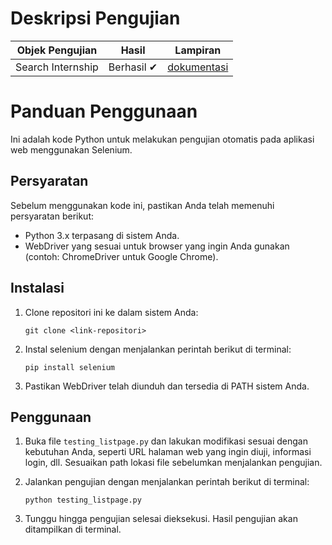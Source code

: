 # Deskripsi Pengujian

| Objek Pengujian   | Hasil      | Lampiran                                                                          |
| ----------------- | ---------- | --------------------------------------------------------------------------------- |
| Search Internship | Berhasil ✔ | [dokumentasi](TestPlanSeleniumWebDriver_1214032_AlNoviantiRamadhaniSulaksono.pdf) |

# Panduan Penggunaan

Ini adalah kode Python untuk melakukan pengujian otomatis pada aplikasi web menggunakan Selenium.

## Persyaratan

Sebelum menggunakan kode ini, pastikan Anda telah memenuhi persyaratan berikut:

- Python 3.x terpasang di sistem Anda.
- WebDriver yang sesuai untuk browser yang ingin Anda gunakan (contoh: ChromeDriver untuk Google Chrome).

## Instalasi

1. Clone repositori ini ke dalam sistem Anda:

   ```
   git clone <link-repositori>
   ```

2. Instal selenium dengan menjalankan perintah berikut di terminal:

   ```
   pip install selenium
   ```

3. Pastikan WebDriver telah diunduh dan tersedia di PATH sistem Anda.

## Penggunaan

1. Buka file `testing_listpage.py` dan lakukan modifikasi sesuai dengan kebutuhan Anda, seperti URL halaman web yang ingin diuji, informasi login, dll. Sesuaikan path lokasi file sebelumkan menjalankan pengujian.

2. Jalankan pengujian dengan menjalankan perintah berikut di terminal:

   ```
   python testing_listpage.py
   ```

3. Tunggu hingga pengujian selesai dieksekusi. Hasil pengujian akan ditampilkan di terminal.
